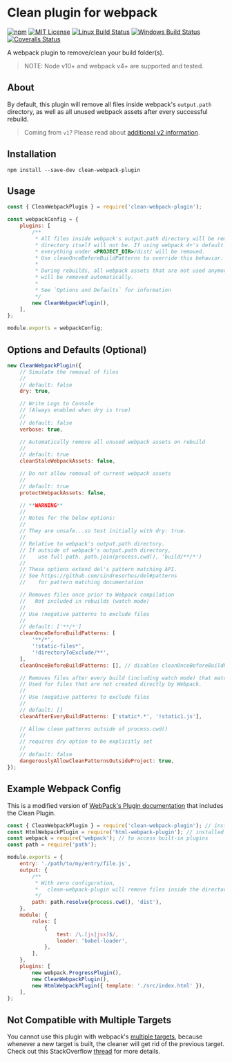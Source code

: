 # Clean plugin for webpack

[![npm][npm-image]][npm-url]
[![MIT License][mit-license-image]][mit-license-url]
[![Linux Build Status][circleci-image]][circleci-url]
[![Windows Build Status][appveyor-image]][appveyor-url]
[![Coveralls Status][coveralls-image]][coveralls-url]

[npm-url]: https://www.npmjs.com/package/clean-webpack-plugin
[npm-image]: https://img.shields.io/npm/v/clean-webpack-plugin.svg?label=npm%20version
[mit-license-url]: LICENSE
[mit-license-image]: https://camo.githubusercontent.com/d59450139b6d354f15a2252a47b457bb2cc43828/68747470733a2f2f696d672e736869656c64732e696f2f6e706d2f6c2f7365727665726c6573732e737667
[circleci-url]: https://circleci.com/gh/johnagan/clean-webpack-plugin/tree/master
[circleci-image]: https://img.shields.io/circleci/project/github/johnagan/clean-webpack-plugin/master.svg?label=linux%20build
[appveyor-url]: https://ci.appveyor.com/project/johnagan/clean-webpack-plugin/branch/master
[appveyor-image]: https://img.shields.io/appveyor/ci/johnagan/clean-webpack-plugin/master.svg?label=windows%20build
[coveralls-url]: https://codecov.io/gh/johnagan/clean-webpack-plugin/branch/master
[coveralls-image]: https://img.shields.io/codecov/c/github/johnagan/clean-webpack-plugin/master.svg
[webpack-multiple-targets]: https://webpack.js.org/concepts/targets/#multiple-targets
[webpack-multiple-targets-thread]: https://stackoverflow.com/questions/55826856/how-to-build-for-multiple-targets-with-webpack/55827645#55827645

A webpack plugin to remove/clean your build folder(s).

> NOTE: Node v10+ and webpack v4+ are supported and tested.

## About

By default, this plugin will remove all files inside webpack's `output.path` directory, as well as all unused webpack assets after every successful rebuild.

> Coming from `v1`? Please read about [additional v2 information](https://github.com/johnagan/clean-webpack-plugin/issues/106).

## Installation

`npm install --save-dev clean-webpack-plugin`

## Usage

```js
const { CleanWebpackPlugin } = require('clean-webpack-plugin');

const webpackConfig = {
    plugins: [
        /**
         * All files inside webpack's output.path directory will be removed once, but the
         * directory itself will not be. If using webpack 4+'s default configuration,
         * everything under <PROJECT_DIR>/dist/ will be removed.
         * Use cleanOnceBeforeBuildPatterns to override this behavior.
         *
         * During rebuilds, all webpack assets that are not used anymore
         * will be removed automatically.
         *
         * See `Options and Defaults` for information
         */
        new CleanWebpackPlugin(),
    ],
};

module.exports = webpackConfig;
```

## Options and Defaults (Optional)

```js
new CleanWebpackPlugin({
    // Simulate the removal of files
    //
    // default: false
    dry: true,

    // Write Logs to Console
    // (Always enabled when dry is true)
    //
    // default: false
    verbose: true,

    // Automatically remove all unused webpack assets on rebuild
    //
    // default: true
    cleanStaleWebpackAssets: false,

    // Do not allow removal of current webpack assets
    //
    // default: true
    protectWebpackAssets: false,

    // **WARNING**
    //
    // Notes for the below options:
    //
    // They are unsafe...so test initially with dry: true.
    //
    // Relative to webpack's output.path directory.
    // If outside of webpack's output.path directory,
    //    use full path. path.join(process.cwd(), 'build/**/*')
    //
    // These options extend del's pattern matching API.
    // See https://github.com/sindresorhus/del#patterns
    //    for pattern matching documentation

    // Removes files once prior to Webpack compilation
    //   Not included in rebuilds (watch mode)
    //
    // Use !negative patterns to exclude files
    //
    // default: ['**/*']
    cleanOnceBeforeBuildPatterns: [
        '**/*',
        '!static-files*',
        '!directoryToExclude/**',
    ],
    cleanOnceBeforeBuildPatterns: [], // disables cleanOnceBeforeBuildPatterns

    // Removes files after every build (including watch mode) that match this pattern.
    // Used for files that are not created directly by Webpack.
    //
    // Use !negative patterns to exclude files
    //
    // default: []
    cleanAfterEveryBuildPatterns: ['static*.*', '!static1.js'],

    // Allow clean patterns outside of process.cwd()
    //
    // requires dry option to be explicitly set
    //
    // default: false
    dangerouslyAllowCleanPatternsOutsideProject: true,
});
```

## Example Webpack Config

This is a modified version of [WebPack's Plugin documentation](https://webpack.js.org/concepts/plugins/) that includes the Clean Plugin.

```js
const { CleanWebpackPlugin } = require('clean-webpack-plugin'); // installed via npm
const HtmlWebpackPlugin = require('html-webpack-plugin'); // installed via npm
const webpack = require('webpack'); // to access built-in plugins
const path = require('path');

module.exports = {
    entry: './path/to/my/entry/file.js',
    output: {
        /**
         * With zero configuration,
         *   clean-webpack-plugin will remove files inside the directory below
         */
        path: path.resolve(process.cwd(), 'dist'),
    },
    module: {
        rules: [
            {
                test: /\.(js|jsx)$/,
                loader: 'babel-loader',
            },
        ],
    },
    plugins: [
        new webpack.ProgressPlugin(),
        new CleanWebpackPlugin(),
        new HtmlWebpackPlugin({ template: './src/index.html' }),
    ],
};
```

## Not Compatible with Multiple Targets

You cannot use this plugin with webpack's [multiple targets][webpack-multiple-targets], because whenever a new target is built, the cleaner will get rid of the previous target. Check out this StackOverflow [thread][webpack-multiple-targets-thread] for more details.
